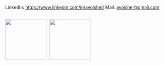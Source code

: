 LinkedIn: https://www.linkedin.com/in/avoishel/
Mail: avoishel@gmail.com

##
<div>
  <a href="https://github-readme-stats.vercel.app/api?username=SmallGreenMan&hide=contribs&show_icons=true&theme=react">
    <img  align="left" height="130" style="margin-right: 10px" src="https://github-readme-stats.vercel.app/api?username=SmallGreenMan&hide=contribs&show_icons=true&theme=react" />
  </a>
  <a href="https://github-readme-stats.vercel.app/api/top-langs/?username=SmallGreenMan&layout=compact&theme=react">
    <img align="left" height="130" src="https://github-readme-stats.vercel.app/api/top-langs/?username=SmallGreenMan&layout=compact&theme=react" />
  </a>
</div>

<!--
**SmallGreenMan/SmallGreenMan** is a ✨ _special_ ✨ repository because its `README.md` (this file) appears on your GitHub profile.

Here are some ideas to get you started:

- 🔭 I’m currently working on ...
- 🌱 I’m currently learning ...
- 👯 I’m looking to collaborate on ...
- 🤔 I’m looking for help with ...
- 💬 Ask me about ...
- 📫 How to reach me: ...
- 😄 Pronouns: ...
- ⚡ Fun fact: ...
-->
